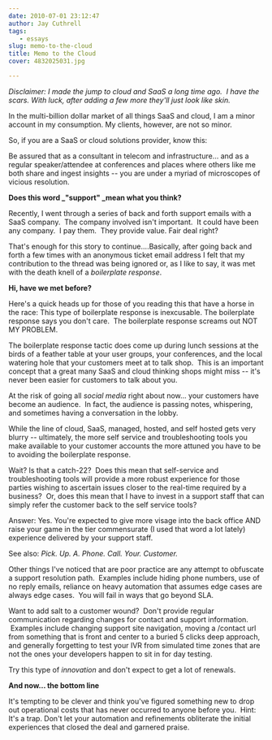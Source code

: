 ```yaml
---
date: 2010-07-01 23:12:47
author: Jay Cuthrell
tags:
   - essays
slug: memo-to-the-cloud
title: Memo to the Cloud
cover: 4832025031.jpg

---
```


_Disclaimer: I made the jump to cloud and SaaS a long time ago.  I have the scars. With luck, after adding a few more they'll just look like skin._

In the multi-billion dollar market of all things SaaS and cloud, I am a minor account in my consumption. My clients, however, are not so minor.

So, if you are a SaaS or cloud solutions provider, know this:

Be assured that as a consultant in telecom and infrastructure... and as a regular speaker/attendee at conferences and places where others like me both share and ingest insights -- you are under a myriad of microscopes of vicious resolution.

**Does this word _"support" _mean what you think?**

Recently, I went through a series of back and forth support emails with a SaaS company.  The company involved isn't important.  It could have been any company.  I pay them.  They provide value. Fair deal right?

That's enough for this story to continue....Basically, after going back and forth a few times with an anonymous ticket email address I felt that my contribution to the thread was being ignored or, as I like to say, it was met with the death knell of a _boilerplate response_.

**Hi, have we met before?**

Here's a quick heads up for those of you reading this that have a horse in the race: This type of boilerplate response is inexcusable. The boilerplate response says you don't care.  The boilerplate response screams out NOT MY PROBLEM.

The boilerplate response tactic does come up during lunch sessions at the birds of a feather table at your user groups, your conferences, and the local watering hole that your customers meet at to talk shop.  This is an important concept that a great many SaaS and cloud thinking shops might miss -- it's never been easier for customers to talk about you.

At the risk of going all _social media_ right about now... your customers have become an audience.  In fact, the audience is passing notes, whispering, and sometimes having a conversation in the lobby.

While the line of cloud, SaaS, managed, hosted, and self hosted gets very blurry -- ultimately, the more self service and troubleshooting tools you make available to your customer accounts the more attuned you have to be to avoiding the boilerplate response.

Wait? Is that a catch-22?  Does this mean that self-service and troubleshooting tools will provide a more robust experience for those parties wishing to ascertain issues closer to the real-time required by a business?  Or, does this mean that I have to invest in a support staff that can simply refer the customer back to the self service tools?

Answer: Yes. You're expected to give more visage into the back office AND raise your game in the tier commensurate (I used that word a lot lately) experience delivered by your support staff.

See also: _Pick. Up. A. Phone. Call. Your. Customer._

Other things I've noticed that are poor practice are any attempt to obfuscate a support resolution path.  Examples include hiding phone numbers, use of no reply emails, reliance on heavy automation that assumes edge cases are always edge cases.  You will fail in ways that go beyond SLA.

Want to add salt to a customer wound?  Don't provide regular communication regarding changes for contact and support information.  Examples include changing support site navigation, moving a /contact url from something that is front and center to a buried 5 clicks deep approach, and generally forgetting to test your IVR from simulated time zones that are not the ones your developers happen to sit in for day testing.

Try this type of _innovation_ and don't expect to get a lot of renewals.

**And now... the bottom line**

It's tempting to be clever and think you've figured something new to drop out operational costs that has never occurred to anyone before you.  Hint: It's a trap. Don't let your automation and refinements obliterate the initial experiences that closed the deal and garnered praise.
